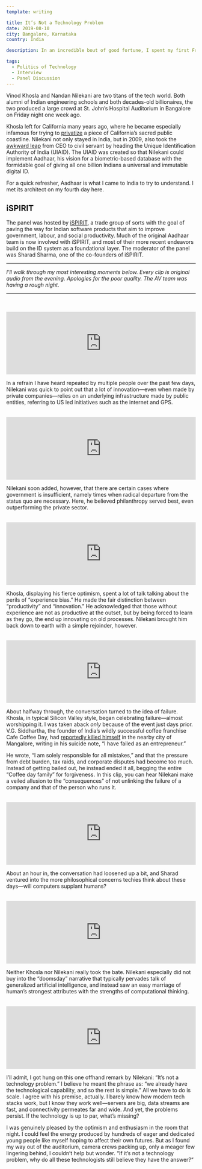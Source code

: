 ```yaml
---
template: writing

title: It’s Not a Technology Problem
date: 2019-08-10
city: Bangalore, Karnataka
country: India

description: In an incredible bout of good fortune, I spent my first Friday in India at a panel with two world-famous tech entrepreneurs, Vinod Khosla and Nandan Nilekani. In fact, Nilekani even built Aadhaar, the very technology I have come to study. This is what I took away from their conversation.

tags:
  - Politics of Technology
  - Interview
  - Panel Discussion
---
```


Vinod Khosla and Nandan Nilekani are two titans of the tech world. Both alumni of Indian engineering schools and both decades-old billionaires, the two produced a large crowd at St. John’s Hospital Auditorium in Bangalore on Friday night one week ago.

Khosla left for California many years ago, where he became especially infamous for trying to [privatize](https://www.nytimes.com/2018/08/30/technology/vinod-khosla-beach.html) a piece of California’s sacred public coastline. Nilekani not only stayed in India, but in 2009, also took the [awkward leap](https://www.newyorker.com/magazine/2011/10/03/the-i-d-man) from CEO to civil servant by heading the Unique Identification Authority of India (UIAID). The UIAID was created so that Nilekani could implement Aadhaar, his vision for a biometric-based database with the formidable goal of giving all one billion Indians a universal and immutable digital ID.

For a quick refresher, Aadhaar is what I came to India to try to understand. I met its architect on my fourth day here.

## iSPIRIT

The panel was hosted by [iSPIRIT](http://ispirt.in/), a trade group of sorts with the goal of paving the way for Indian software products that aim to improve government, labour, and social productivity. Much of the original Aadhaar team is now involved with iSPIRIT, and most of their more recent endeavors build on the ID system as a foundational layer. The moderator of the panel was Sharad Sharma, one of the co-founders of iSPIRIT.

---

_I’ll walk through my most interesting moments below. Every clip is original audio from the evening. Apologies for the poor quality. The AV team was having a rough night._

---

<br />

<br />

<iframe width="100%" height="166" scrolling="no" frameborder="no" allow="autoplay" src="https://w.soundcloud.com/player/?url=https%3A//api.soundcloud.com/tracks/663415382&color=%23383637&auto_play=false&hide_related=false&show_comments=true&show_user=true&show_reposts=false&show_teaser=true"></iframe>

In a refrain I have heard repeated by multiple people over the past few days, Nilekani was quick to point out that a lot of innovation—even when made by private companies—relies on an underlying infrastructure made by public entities, referring to US led initiatives such as the internet and GPS.

<br />

<iframe width="100%" height="166" scrolling="no" frameborder="no" allow="autoplay" src="https://w.soundcloud.com/player/?url=https%3A//api.soundcloud.com/tracks/663415343&color=%23383637&auto_play=false&hide_related=false&show_comments=true&show_user=true&show_reposts=false&show_teaser=true"></iframe>

Nilekani soon added, however, that there are certain cases where government is insufficient, namely times when radical departure from the status quo are necessary. Here, he believed philanthropy served best, even outperforming the private sector.

<br />

<iframe width="100%" height="166" scrolling="no" frameborder="no" allow="autoplay" src="https://w.soundcloud.com/player/?url=https%3A//api.soundcloud.com/tracks/663415319&color=%23383637&auto_play=false&hide_related=false&show_comments=true&show_user=true&show_reposts=false&show_teaser=true"></iframe>

Khosla, displaying his fierce optimism, spent a lot of talk talking about the perils of “experience bias.” He made the fair distinction between “productivity” and “innovation.” He acknowledged that those without experience are not as productive at the outset, but by being forced to learn as they go, the end up innovating on old processes. Nilekani brought him back down to earth with a simple rejoinder, however.

<br />

<iframe width="100%" height="166" scrolling="no" frameborder="no" allow="autoplay" src="https://w.soundcloud.com/player/?url=https%3A//api.soundcloud.com/tracks/663415283&color=%23383637&auto_play=false&hide_related=false&show_comments=true&show_user=true&show_reposts=false&show_teaser=true"></iframe>

About halfway through, the conversation turned to the idea of failure. Khosla, in typical Silicon Valley style, began celebrating failure—almost worshipping it. I was taken aback _only_ because of the event just days prior. V.G. Siddhartha, the founder of India’s wildly successful coffee franchise Cafe Coffee Day, had [reportedly killed himself](https://edition.cnn.com/2019/07/31/business/ccd-founder-body-found-siddhartha/index.html) in the nearby city of Mangalore, writing in his suicide note, “I have failed as an entrepreneur.”

He wrote, “I am solely responsible for all mistakes,” and that the pressure from debt burden, tax raids, and corporate disputes had become too much. Instead of getting bailed out, he instead ended it all, begging the entire “Coffee day family” for forgiveness. In this clip, you can hear Nilekani make a veiled allusion to the “consequences” of not unlinking the failure of a company and that of the person who runs it.

<br />

<iframe width="100%" height="166" scrolling="no" frameborder="no" allow="autoplay" src="https://w.soundcloud.com/player/?url=https%3A//api.soundcloud.com/tracks/663415205&color=%23383637&auto_play=false&hide_related=false&show_comments=true&show_user=true&show_reposts=false&show_teaser=true"></iframe>

About an hour in, the conversation had loosened up a bit, and Sharad ventured into the more philosophical concerns techies think about these days—will computers supplant humans?

<br />

<iframe width="100%" height="166" scrolling="no" frameborder="no" allow="autoplay" src="https://w.soundcloud.com/player/?url=https%3A//api.soundcloud.com/tracks/663415178&color=%23383637&auto_play=false&hide_related=false&show_comments=true&show_user=true&show_reposts=false&show_teaser=true"></iframe>

Neither Khosla nor Nilekani really took the bate. Nilekani especially did not buy into the “doomsday” narrative that typically pervades talk of generalized artificial intelligence, and instead saw an easy marriage of human’s strongest attributes with the strengths of computational thinking.

<br />

<iframe width="100%" height="166" scrolling="no" frameborder="no" allow="autoplay" src="https://w.soundcloud.com/player/?url=https%3A//api.soundcloud.com/tracks/663415361&color=%23383637&auto_play=false&hide_related=false&show_comments=true&show_user=true&show_reposts=false&show_teaser=true"></iframe>

I’ll admit, I got hung on this one offhand remark by Nilekani: “It’s not a technology problem.” I believe he meant the phrase as: “we already have the technological capability, and so the rest is simple.” All we have to do is scale. I agree with his premise, actually. I barely know how modern tech stacks work, but I know they work well—servers are big, data streams are fast, and connectivity permeates far and wide. And yet, the problems persist. If the technology is up to par, what’s missing?

I was genuinely pleased by the optimism and enthusiasm in the room that night. I could feel the energy produced by hundreds of eager and dedicated young people like myself hoping to affect their own futures. But as I found my way out of the auditorium, camera crews packing up, only a meager few lingering behind, I couldn’t help but wonder. “If it’s not a technology problem, why do all these technologists still believe they have the answer?“
